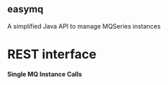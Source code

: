 ## easymq
A simplified Java API to manage MQSeries instances


# REST interface

#### Single MQ Instance Calls

	



